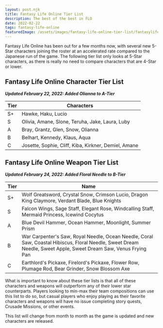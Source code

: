 ```yaml
---
layout: post.njk
title: Fantasy Life Online Tier List
description: The best of the best in FLO
date: 2022-02-22
tags: fantasy-life-online
featuredImage: /assets/images/fantasy-life-online-tier-list/fantasylifetier.png
---
```


Fantasy Life Online has been out for a few months now, with several new 5-Star characters joining the roster at an accelerated rate compared to the Japanese run of the game. The following tier list only looks at 5-Star characters, as there is really no need to compare characters that are 4-Star or lower.

## Fantasy Life Online Character Tier List
***Updated February 22, 2022: Added Olianna to A-Tier***

| Tier | Characters                                           |
|------|------------------------------------------------------|
| S+   | Hawke, Haku, Lucio                                   |
| S    | Olivia, Amane, Slone, Teruha, Jake, Laura, Luby      |
| A    | Bray, Grantz, Glen, Snow, Olianna                    |
| B    | Belhart, Kennedy, Klaus, Aqua                        |
| C    | Josette, Sophie, Cliff, Kiba, Kirkner, Demiel, Amane |

## Fantasy Life Online Weapon Tier List
***Updated February 24, 2022: Added Floral Needle to B-Tier***

| Tier | Name                                                                                                                                                            |
|------|-----------------------------------------------------------------------------------------------------------------------------------------------------------------|
| S+   | Wolf Greatsword, Crystal Snow, Crimson Lucio, Dragon King Claymore, Verdant Blade, Blue Knights                                                                 |
| S    | Falcon Wings, Sage Staff, Elegant Rose, Windcalling Staff, Mermaid Princess, Icewind Cocytus                                                                    |
| A    | Blue Devil Hammer, Ocean Hammer, Moonlight, Summer Prism                                                                                                        |
| B    | War Carpenter's Saw, Royal Needle, Ocean Needle, Coral Saw, Coastal Hibiscus, Floral Needle, Sweet Dream Needle, Sweet Apple, Sweet Dream Saw, Venus Frying Pan |
| C    | Earthlord's Pickaxe, Firelord's Pickaxe, Flower Row, Plumage Rod, Bear Grinder, Snow Blossom Axe                                                                |

What is important to know about these tier lists is that all of these characters and weapons will outperform any of their lower star counterparts. Players looking to min-max their team compositions can use this list to do so, but casual players who enjoy playing as their favorite characters and weapons will have no issue completing story quests, Crusade Missions, or other events.

This list will change from month to month as the game is updated and new characters are released. 
